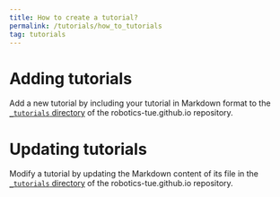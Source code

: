 ```yaml
---
title: How to create a tutorial?
permalink: /tutorials/how_to_tutorials
tag: tutorials
---
```


# Adding tutorials
Add a new tutorial by including your tutorial in Markdown format to the [`_tutorials` directory](https://github.com/robotics-tue/robotics-tue.github.io/tree/master/_tutorials) of the robotics-tue.github.io repository.

# Updating tutorials
Modify a tutorial by updating the Markdown content of its file in the [`_tutorials` directory](https://github.com/robotics-tue/robotics-tue.github.io/tree/master/_tutorials) of the robotics-tue.github.io repository.